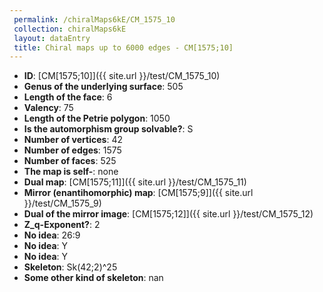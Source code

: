 ```yaml
--- 
 permalink: /chiralMaps6kE/CM_1575_10 
 collection: chiralMaps6kE
 layout: dataEntry
 title: Chiral maps up to 6000 edges - CM[1575;10]
---
```


- **ID**: [CM[1575;10]]({{ site.url }}/test/CM_1575_10)
- **Genus of the underlying surface**: 505
- **Length of the face**: 6
- **Valency**: 75
- **Length of the Petrie polygon**: 1050
- **Is the automorphism group solvable?**: S
- **Number of vertices**: 42
- **Number of edges**: 1575
- **Number of faces**: 525
- **The map is self-**: none
- **Dual map**: [CM[1575;11]]({{ site.url }}/test/CM_1575_11)
- **Mirror (enantihomorphic) map**: [CM[1575;9]]({{ site.url }}/test/CM_1575_9)
- **Dual of the mirror image**: [CM[1575;12]]({{ site.url }}/test/CM_1575_12)
- **Z_q-Exponent?**: 2
- **No idea**:  26:9
- **No idea**: Y
- **No idea**: Y
- **Skeleton**: Sk(42;2)^25
- **Some other kind of skeleton**: nan
